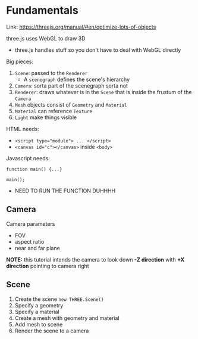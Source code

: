 # Fundamentals

Link: https://threejs.org/manual/#en/optimize-lots-of-objects

three.js uses WebGL to draw 3D
 - three.js handles stuff so you don't have to deal with WebGL directly

Big pieces:
 
 1. `Scene`: passed to the `Renderer`
     - A `scenegraph` defines the scene's hierarchy
 2. `Camera`: sorta part of the scenegraph sorta not
 3. `Renderer`: draws whatever is in the `Scene` that is inside the frustum of the `Camera`
 4. `Mesh` objects consist of  `Geometry` and `Material`
 5. `Material` can reference `Texture`
 6. `Light` make things visible

HTML needs:
  - `<script type="module"> ... </script>`
  - `<canvas id="c"></canvas>` inside `<body>`

Javascript needs:

```
function main() {...}

main();
```
 - NEED TO RUN THE FUNCTION DUHHHH
 
## Camera

Camera parameters
 - FOV
 - aspect ratio
 - near and far plane

**NOTE:** this tutorial intends the camera to look down **-Z direction** with **+X direction** pointing to camera right

## Scene

 1. Create the scene `new THREE.Scene()`
 2. Specify a geometry
 3. Specify a material
 4. Create a mesh with geometry and material
 5. Add mesh to scene
 6. Render the scene to a camera